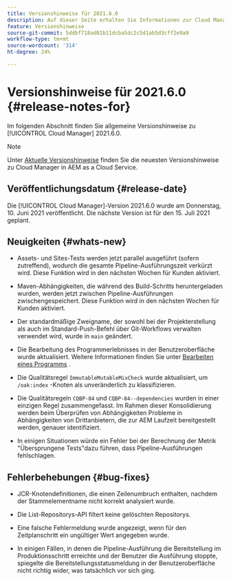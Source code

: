 ```yaml
---
title: Versionshinweise für 2021.6.0
description: Auf dieser Seite erhalten Sie Informationen zur Cloud Manager-Version 2021.6.0.
feature: Versionshinweise
source-git-commit: 5ddbf718ad01b11dcba5dc2c5d1ab5d3cff2e9a9
workflow-type: tm+mt
source-wordcount: '314'
ht-degree: 24%

---
```


# Versionshinweise für 2021.6.0 {#release-notes-for}

Im folgenden Abschnitt finden Sie allgemeine Versionshinweise zu [!UICONTROL Cloud Manager] 2021.6.0.

>[!NOTE]
>Unter [Aktuelle Versionshinweise](https://experienceleague.adobe.com/docs/experience-manager-cloud-service/onboarding/getting-access/release-notes-cloud-manager/release-notes-cm-current.html?lang=de#getting-access) finden Sie die neuesten Versionshinweise zu Cloud Manager in AEM as a Cloud Service.

## Veröffentlichungsdatum {#release-date}

Die [!UICONTROL Cloud Manager]-Version 2021.6.0 wurde am Donnerstag, 10. Juni 2021 veröffentlicht.
Die nächste Version ist für den 15. Juli 2021 geplant.

## Neuigkeiten {#whats-new}

* Assets- und Sites-Tests werden jetzt parallel ausgeführt (sofern zutreffend), wodurch die gesamte Pipeline-Ausführungszeit verkürzt wird. Diese Funktion wird in den nächsten Wochen für Kunden aktiviert.

* Maven-Abhängigkeiten, die während des Build-Schritts heruntergeladen wurden, werden jetzt zwischen Pipeline-Ausführungen zwischengespeichert. Diese Funktion wird in den nächsten Wochen für Kunden aktiviert.

* Der standardmäßige Zweigname, der sowohl bei der Projekterstellung als auch im Standard-Push-Befehl über Git-Workflows verwalten verwendet wird, wurde in `main` geändert.

* Die Bearbeitung des Programmerlebnisses in der Benutzeroberfläche wurde aktualisiert. Weitere Informationen finden Sie unter [Bearbeiten eines Programms](/help/using/setting-up-program.md#editing-program) .

* Die Qualitätsregel `ImmutableMutableMixCheck` wurde aktualisiert, um `/oak:index` -Knoten als unveränderlich zu klassifizieren.

* Die Qualitätsregeln `CQBP-84` und `CQBP-84--dependencies` wurden in einer einzigen Regel zusammengefasst. Im Rahmen dieser Konsolidierung werden beim Überprüfen von Abhängigkeiten Probleme in Abhängigkeiten von Drittanbietern, die zur AEM Laufzeit bereitgestellt werden, genauer identifiziert.

* In einigen Situationen würde ein Fehler bei der Berechnung der Metrik &quot;Übersprungene Tests&quot;dazu führen, dass Pipeline-Ausführungen fehlschlagen.

## Fehlerbehebungen {#bug-fixes}

* JCR-Knotendefinitionen, die einen Zeilenumbruch enthalten, nachdem der Stammelementname nicht korrekt analysiert wurde.

* Die List-Repositorys-API filtert keine gelöschten Repositorys.

* Eine falsche Fehlermeldung wurde angezeigt, wenn für den Zeitplanschritt ein ungültiger Wert angegeben wurde.

* In einigen Fällen, in denen die Pipeline-Ausführung die Bereitstellung im Produktionsschritt erreichte und der Benutzer die Ausführung stoppte, spiegelte die Bereitstellungsstatusmeldung in der Benutzeroberfläche nicht richtig wider, was tatsächlich vor sich ging.
